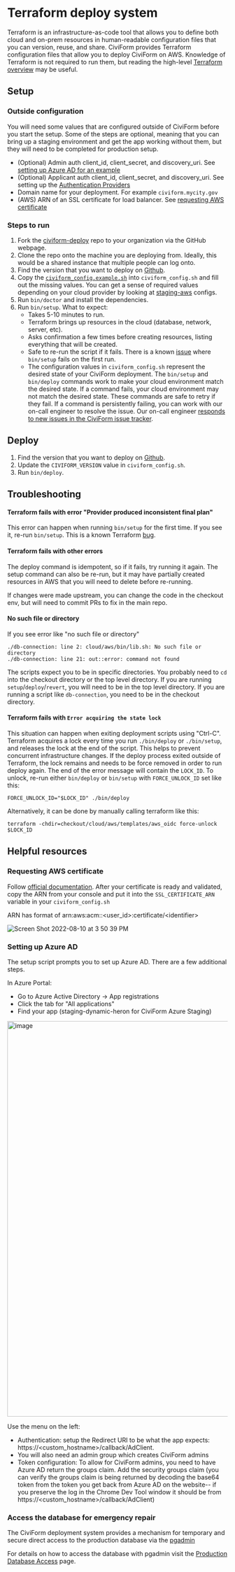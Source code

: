 # Terraform deploy system

Terraform is an infrastructure-as-code tool that allows you to define both cloud and on-prem resources in human-readable configuration files that you can version, reuse, and share. CiviForm provides Terraform configuration files that allow you to deploy CiviForm on AWS. Knowledge of Terraform is not required to run them, but reading the high-level [Terraform overview](https://www.terraform.io/intro) may be useful.

## Setup

### Outside configuration

You will need some values that are configured outside of CiviForm before you start the setup. Some of the steps are optional, meaning that you can bring up a staging environment and get the app working without them, but they will need to be completed for production setup.
* (Optional) Admin auth client_id, client_secret, and discovery_uri. See [setting up Azure AD for an example](#setting-up-azure-a-d)
* (Optional) Applicant auth client_id, client_secret, and discovery_uri. See setting up the [Authentication Providers](https://github.com/civiform/civiform/wiki/Authentication-Providers)
* Domain name for your deployment. For example `civiform.mycity.gov`
* (AWS) ARN of an SSL certificate for load balancer. See [requesting AWS certificate](#requesting-aws-certificate)

### Steps to run

1. Fork the [civiform-deploy](https://github.com/civiform/civiform-deploy) repo to your organization via the GitHub webpage.
1. Clone the repo onto the machine you are deploying from. Ideally, this would be a shared instance that multiple people can log onto.
1. Find the version that you want to deploy on [Github](https://github.com/civiform/civiform/releases).
1. Copy the [`civiform_config.example.sh`](https://github.com/civiform/civiform-deploy/blob/main/civiform_config.example.sh) into `civiform_config.sh` and fill out the missing values. You can get a sense of required values depending on your cloud provider by looking at [staging-aws](https://github.com/civiform/civiform-staging-deploy/blob/main/aws_staging_civiform_config.sh) configs.
1. Run `bin/doctor` and install the dependencies.
1. Run `bin/setup`. What to expect:
    * Takes 5-10 minutes to run.
    * Terraform brings up resources in the cloud (database, network, server, etc).
    * Asks confirmation a few times before creating resources, listing everything that will be created. 
    * Safe to re-run the script if it fails. There is a known [issue](https://github.com/cn-terraform/terraform-aws-logs-s3-bucket/issues/6) where `bin/setup` fails on the first run.
    * The configuration values in `civiform_config.sh` represent the desired state of your CiviForm deployment. The `bin/setup` and `bin/deploy` commands work to make your cloud environment match the desired state. If a command fails, your cloud environment may not match the desired state. These commands are safe to retry if they fail. If a command is persistently failing, you can work with our on-call engineer to resolve the issue. Our on-call engineer [responds to new issues in the CiviForm issue tracker](../../governance-and-management/project-management/on-call-guide#on-call-responsibilities).
## Deploy

1. Find the version that you want to deploy on [Github](https://github.com/civiform/civiform/releases).
1. Update the `CIVIFORM_VERSION` value in `civiform_config.sh`.
1. Run `bin/deploy`.

## Troubleshooting

#### Terraform fails with error "Provider produced inconsistent final plan"

This error can happen when running `bin/setup` for the first time. If you see it, re-run `bin/setup`. This is a known Terraform [bug](https://github.com/hashicorp/terraform-provider-aws/issues/19583).

#### Terraform fails with other errors

The deploy command is idempotent, so if it fails, try running it again. The setup command can also be re-run, but it may have partially created resources in AWS that you will need to delete before re-running.

If changes were made upstream, you can change the code in the checkout env, but will need to commit PRs to fix in the main repo.

#### No such file or directory

If you see error like "no such file or directory"
```
./db-connection: line 2: cloud/aws/bin/lib.sh: No such file or directory
./db-connection: line 21: out::error: command not found
```
The scripts expect you to be in specific directories. You probably need to `cd` into the checkout directory or the top level directory. If you are running `setup`/`deploy`/`revert`, you will need to be in the top level directory. If you are running a script like `db-connection`, you need to be in the checkout directory.

#### Terraform fails with `Error acquiring the state lock`

This situation can happen when exiting deployment scripts using "Ctrl-C". Terraform acquires a lock every time you run `./bin/deploy` or `./bin/setup`, and releases the lock at the end of the script. This helps to prevent concurrent infrastructure changes. If the deploy process exited outside of Terraform, the lock remains and needs to be force removed in order to run deploy again. The end of the error message will contain the `LOCK_ID`. To unlock, re-run either `bin/deploy` or `bin/setup` with `FORCE_UNLOCK_ID` set like this:

```
FORCE_UNLOCK_ID="$LOCK_ID" ./bin/deploy
```

Alternatively, it can be done by manually calling terraform like this:

```
terraform -chdir=checkout/cloud/aws/templates/aws_oidc force-unlock $LOCK_ID
```

## Helpful resources

### Requesting AWS certificate
Follow [official documentation](https://docs.aws.amazon.com/acm/latest/userguide/gs-acm-request-public.html).
After your certificate is ready and validated, copy the ARN from your console and put it into the `SSL_CERTIFICATE_ARN` variable in your `civiform_config.sh`

ARN has format of arn:aws:acm:<region>:<user_id>:certificate/\<identifier>
  
![Screen Shot 2022-08-10 at 3 50 39 PM](https://user-images.githubusercontent.com/1741747/184037024-c7ed7537-cfc6-41e9-9b32-40f1b4d03341.png)


### Setting up Azure AD

The setup script prompts you to set up Azure AD. There are a few additional steps.
 
In Azure Portal:
  * Go to Azure Active Directory -> App registrations
  * Click the tab for "All applications"
  * Find your app (staging-dynamic-heron for CiviForm Azure Staging)
  <img width="905" alt="image" src="https://user-images.githubusercontent.com/1741747/191576453-45b0e029-7c39-4510-8e3a-a532c76d3a6d.png">

 Use the menu on the left:
  * Authentication: setup the Redirect URI to be what the app expects: https://\<custom\_hostname>/callback/AdClient.
  * You will also need an admin group which creates CiviForm admins
  * Token configuration: To allow for CiviForm admins, you need to have Azure AD return the groups claim. Add the security groups claim (you can verify the groups claim is being returned by decoding the base64 token from the token you get back from Azure AD on the website-- if you preserve the log in the Chrome Dev Tool window it should be from https://\<custom\_hostname>/callback/AdClient)

### Access the database for emergency repair

The CiviForm deployment system provides a mechanism for temporary and secure direct access to the production database via the [pgadmin](https://www.pgadmin.org/)

For details on how to access the database with pgadmin visit the [Production Database Access](./production-database-access.md) page.
